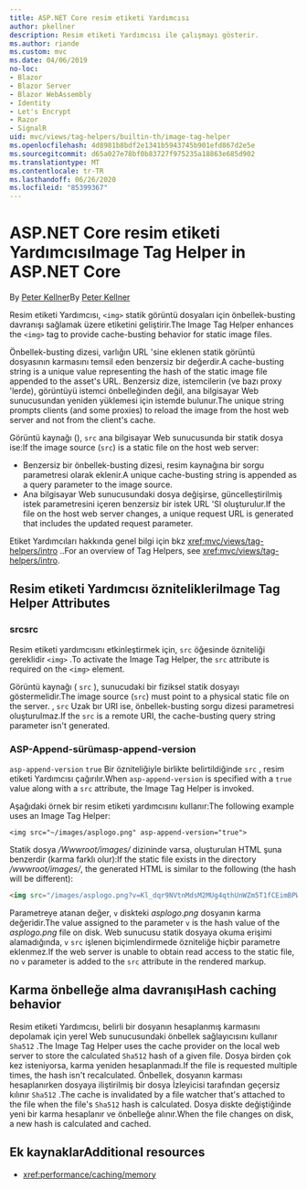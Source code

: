 ```yaml
---
title: ASP.NET Core resim etiketi Yardımcısı
author: pkellner
description: Resim etiketi Yardımcısı ile çalışmayı gösterir.
ms.author: riande
ms.custom: mvc
ms.date: 04/06/2019
no-loc:
- Blazor
- Blazor Server
- Blazor WebAssembly
- Identity
- Let's Encrypt
- Razor
- SignalR
uid: mvc/views/tag-helpers/builtin-th/image-tag-helper
ms.openlocfilehash: 4d8981b8bdf2e1341b5943745b901efd867d2e5e
ms.sourcegitcommit: d65a027e78bf0b83727f975235a18863e685d902
ms.translationtype: MT
ms.contentlocale: tr-TR
ms.lasthandoff: 06/26/2020
ms.locfileid: "85399367"
---
```

# <a name="image-tag-helper-in-aspnet-core"></a><span data-ttu-id="cde76-103">ASP.NET Core resim etiketi Yardımcısı</span><span class="sxs-lookup"><span data-stu-id="cde76-103">Image Tag Helper in ASP.NET Core</span></span>

<span data-ttu-id="cde76-104">By [Peter Kellner](https://peterkellner.net)</span><span class="sxs-lookup"><span data-stu-id="cde76-104">By [Peter Kellner](https://peterkellner.net)</span></span>

<span data-ttu-id="cde76-105">Resim etiketi Yardımcısı, `<img>` statik görüntü dosyaları için önbellek-busting davranışı sağlamak üzere etiketini geliştirir.</span><span class="sxs-lookup"><span data-stu-id="cde76-105">The Image Tag Helper enhances the `<img>` tag to provide cache-busting behavior for static image files.</span></span>

<span data-ttu-id="cde76-106">Önbellek-busting dizesi, varlığın URL 'sine eklenen statik görüntü dosyasının karmasını temsil eden benzersiz bir değerdir.</span><span class="sxs-lookup"><span data-stu-id="cde76-106">A cache-busting string is a unique value representing the hash of the static image file appended to the asset's URL.</span></span> <span data-ttu-id="cde76-107">Benzersiz dize, istemcilerin (ve bazı proxy 'lerde), görüntüyü istemci önbelleğinden değil, ana bilgisayar Web sunucusundan yeniden yüklemesi için istemde bulunur.</span><span class="sxs-lookup"><span data-stu-id="cde76-107">The unique string prompts clients (and some proxies) to reload the image from the host web server and not from the client's cache.</span></span>

<span data-ttu-id="cde76-108">Görüntü kaynağı (), `src` ana bilgisayar Web sunucusunda bir statik dosya ise:</span><span class="sxs-lookup"><span data-stu-id="cde76-108">If the image source (`src`) is a static file on the host web server:</span></span>

* <span data-ttu-id="cde76-109">Benzersiz bir önbellek-busting dizesi, resim kaynağına bir sorgu parametresi olarak eklenir.</span><span class="sxs-lookup"><span data-stu-id="cde76-109">A unique cache-busting string is appended as a query parameter to the image source.</span></span>
* <span data-ttu-id="cde76-110">Ana bilgisayar Web sunucusundaki dosya değişirse, güncelleştirilmiş istek parametresini içeren benzersiz bir istek URL 'SI oluşturulur.</span><span class="sxs-lookup"><span data-stu-id="cde76-110">If the file on the host web server changes, a unique request URL is generated that includes the updated request parameter.</span></span>

<span data-ttu-id="cde76-111">Etiket Yardımcıları hakkında genel bilgi için bkz <xref:mvc/views/tag-helpers/intro> ..</span><span class="sxs-lookup"><span data-stu-id="cde76-111">For an overview of Tag Helpers, see <xref:mvc/views/tag-helpers/intro>.</span></span>

## <a name="image-tag-helper-attributes"></a><span data-ttu-id="cde76-112">Resim etiketi Yardımcısı öznitelikleri</span><span class="sxs-lookup"><span data-stu-id="cde76-112">Image Tag Helper Attributes</span></span>

### <a name="src"></a><span data-ttu-id="cde76-113">src</span><span class="sxs-lookup"><span data-stu-id="cde76-113">src</span></span>

<span data-ttu-id="cde76-114">Resim etiketi yardımcısını etkinleştirmek için, `src` öğesinde özniteliği gereklidir `<img>` .</span><span class="sxs-lookup"><span data-stu-id="cde76-114">To activate the Image Tag Helper, the `src` attribute is required on the `<img>` element.</span></span>

<span data-ttu-id="cde76-115">Görüntü kaynağı ( `src` ), sunucudaki bir fiziksel statik dosyayı göstermelidir.</span><span class="sxs-lookup"><span data-stu-id="cde76-115">The image source (`src`) must point to a physical static file on the server.</span></span> <span data-ttu-id="cde76-116">, `src` Uzak bır URI ise, önbellek-busting sorgu dizesi parametresi oluşturulmaz.</span><span class="sxs-lookup"><span data-stu-id="cde76-116">If the `src` is a remote URI, the cache-busting query string parameter isn't generated.</span></span>

### <a name="asp-append-version"></a><span data-ttu-id="cde76-117">ASP-Append-sürüm</span><span class="sxs-lookup"><span data-stu-id="cde76-117">asp-append-version</span></span>

<span data-ttu-id="cde76-118">`asp-append-version` `true` Bir özniteliğiyle birlikte belirtildiğinde `src` , resim etiketi Yardımcısı çağırılır.</span><span class="sxs-lookup"><span data-stu-id="cde76-118">When `asp-append-version` is specified with a `true` value along with a `src` attribute, the Image Tag Helper is invoked.</span></span>

<span data-ttu-id="cde76-119">Aşağıdaki örnek bir resim etiketi yardımcısını kullanır:</span><span class="sxs-lookup"><span data-stu-id="cde76-119">The following example uses an Image Tag Helper:</span></span>

```cshtml
<img src="~/images/asplogo.png" asp-append-version="true">
```

<span data-ttu-id="cde76-120">Statik dosya */Wwwroot/images/* dizininde varsa, oluşturulan HTML şuna benzerdir (karma farklı olur):</span><span class="sxs-lookup"><span data-stu-id="cde76-120">If the static file exists in the directory */wwwroot/images/*, the generated HTML is similar to the following (the hash will be different):</span></span>

```html
<img src="/images/asplogo.png?v=Kl_dqr9NVtnMdsM2MUg4qthUnWZm5T1fCEimBPWDNgM">
```

<span data-ttu-id="cde76-121">Parametreye atanan değer, `v` diskteki *asplogo.png* dosyanın karma değeridir.</span><span class="sxs-lookup"><span data-stu-id="cde76-121">The value assigned to the parameter `v` is the hash value of the *asplogo.png* file on disk.</span></span> <span data-ttu-id="cde76-122">Web sunucusu statik dosyaya okuma erişimi alamadığında, `v` `src` işlenen biçimlendirmede özniteliğe hiçbir parametre eklenmez.</span><span class="sxs-lookup"><span data-stu-id="cde76-122">If the web server is unable to obtain read access to the static file, no `v` parameter is added to the `src` attribute in the rendered markup.</span></span>

## <a name="hash-caching-behavior"></a><span data-ttu-id="cde76-123">Karma önbelleğe alma davranışı</span><span class="sxs-lookup"><span data-stu-id="cde76-123">Hash caching behavior</span></span>

<span data-ttu-id="cde76-124">Resim etiketi Yardımcısı, belirli bir dosyanın hesaplanmış karmasını depolamak için yerel Web sunucusundaki önbellek sağlayıcısını kullanır `Sha512` .</span><span class="sxs-lookup"><span data-stu-id="cde76-124">The Image Tag Helper uses the cache provider on the local web server to store the calculated `Sha512` hash of a given file.</span></span> <span data-ttu-id="cde76-125">Dosya birden çok kez isteniyorsa, karma yeniden hesaplanmadı.</span><span class="sxs-lookup"><span data-stu-id="cde76-125">If the file is requested multiple times, the hash isn't recalculated.</span></span> <span data-ttu-id="cde76-126">Önbellek, dosyanın karması hesaplanırken dosyaya iliştirilmiş bir dosya İzleyicisi tarafından geçersiz kılınır `Sha512` .</span><span class="sxs-lookup"><span data-stu-id="cde76-126">The cache is invalidated by a file watcher that's attached to the file when the file's `Sha512` hash is calculated.</span></span> <span data-ttu-id="cde76-127">Dosya diskte değiştiğinde yeni bir karma hesaplanır ve önbelleğe alınır.</span><span class="sxs-lookup"><span data-stu-id="cde76-127">When the file changes on disk, a new hash is calculated and cached.</span></span>

## <a name="additional-resources"></a><span data-ttu-id="cde76-128">Ek kaynaklar</span><span class="sxs-lookup"><span data-stu-id="cde76-128">Additional resources</span></span>

* <xref:performance/caching/memory>

